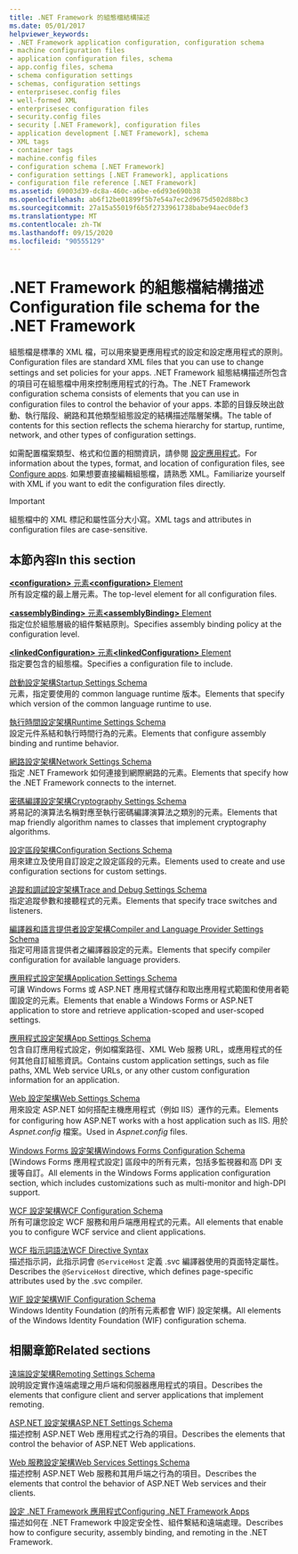```yaml
---
title: .NET Framework 的組態檔結構描述
ms.date: 05/01/2017
helpviewer_keywords:
- .NET Framework application configuration, configuration schema
- machine configuration files
- application configuration files, schema
- app.config files, schema
- schema configuration settings
- schemas, configuration settings
- enterprisesec.config files
- well-formed XML
- enterprisesec configuration files
- security.config files
- security [.NET Framework], configuration files
- application development [.NET Framework], schema
- XML tags
- container tags
- machine.config files
- configuration schema [.NET Framework]
- configuration settings [.NET Framework], applications
- configuration file reference [.NET Framework]
ms.assetid: 69003d39-dc8a-460c-a6be-e6d93e690b38
ms.openlocfilehash: ab6f12be01899f5b7e54a7ec2d9675d502d88bc3
ms.sourcegitcommit: 27a15a55019f6b5f2733961738babe94aec0def3
ms.translationtype: MT
ms.contentlocale: zh-TW
ms.lasthandoff: 09/15/2020
ms.locfileid: "90555129"
---
```

# <a name="configuration-file-schema-for-the-net-framework"></a><span data-ttu-id="274a4-102">.NET Framework 的組態檔結構描述</span><span class="sxs-lookup"><span data-stu-id="274a4-102">Configuration file schema for the .NET Framework</span></span>

<span data-ttu-id="274a4-103">組態檔是標準的 XML 檔，可以用來變更應用程式的設定和設定應用程式的原則。</span><span class="sxs-lookup"><span data-stu-id="274a4-103">Configuration files are standard XML files that you can use to change settings and set policies for your apps.</span></span> <span data-ttu-id="274a4-104">.NET Framework 組態結構描述所包含的項目可在組態檔中用來控制應用程式的行為。</span><span class="sxs-lookup"><span data-stu-id="274a4-104">The .NET Framework configuration schema consists of elements that you can use in configuration files to control the behavior of your apps.</span></span> <span data-ttu-id="274a4-105">本節的目錄反映出啟動、執行階段、網路和其他類型組態設定的結構描述階層架構。</span><span class="sxs-lookup"><span data-stu-id="274a4-105">The table of contents for this section reflects the schema hierarchy for startup, runtime, network, and other types of configuration settings.</span></span>

<span data-ttu-id="274a4-106">如需配置檔案類型、格式和位置的相關資訊，請參閱 [設定應用程式](../index.md)。</span><span class="sxs-lookup"><span data-stu-id="274a4-106">For information about the types, format, and location of configuration files, see [Configure apps](../index.md).</span></span> <span data-ttu-id="274a4-107">如果想要直接編輯組態檔，請熟悉 XML。</span><span class="sxs-lookup"><span data-stu-id="274a4-107">Familiarize yourself with XML if you want to edit the configuration files directly.</span></span>

> [!IMPORTANT]
> <span data-ttu-id="274a4-108">組態檔中的 XML 標記和屬性區分大小寫。</span><span class="sxs-lookup"><span data-stu-id="274a4-108">XML tags and attributes in configuration files are case-sensitive.</span></span>

## <a name="in-this-section"></a><span data-ttu-id="274a4-109">本節內容</span><span class="sxs-lookup"><span data-stu-id="274a4-109">In this section</span></span>

<span data-ttu-id="274a4-110">[**\<configuration>** 元素](configuration-element.md)</span><span class="sxs-lookup"><span data-stu-id="274a4-110">[**\<configuration>** Element](configuration-element.md)</span></span>\
<span data-ttu-id="274a4-111">所有設定檔的最上層元素。</span><span class="sxs-lookup"><span data-stu-id="274a4-111">The top-level element for all configuration files.</span></span>

<span data-ttu-id="274a4-112">[**\<assemblyBinding>** 元素](assemblybinding-element-for-configuration.md)</span><span class="sxs-lookup"><span data-stu-id="274a4-112">[**\<assemblyBinding>** Element](assemblybinding-element-for-configuration.md)</span></span>\
<span data-ttu-id="274a4-113">指定位於組態層級的組件繫結原則。</span><span class="sxs-lookup"><span data-stu-id="274a4-113">Specifies assembly binding policy at the configuration level.</span></span>

<span data-ttu-id="274a4-114">[**\<linkedConfiguration>** 元素](linkedconfiguration-element.md)</span><span class="sxs-lookup"><span data-stu-id="274a4-114">[**\<linkedConfiguration>** Element](linkedconfiguration-element.md)</span></span>\
<span data-ttu-id="274a4-115">指定要包含的組態檔。</span><span class="sxs-lookup"><span data-stu-id="274a4-115">Specifies a configuration file to include.</span></span>

<span data-ttu-id="274a4-116">[啟動設定架構](./startup/index.md)</span><span class="sxs-lookup"><span data-stu-id="274a4-116">[Startup Settings Schema](./startup/index.md)</span></span>\
<span data-ttu-id="274a4-117">元素，指定要使用的 common language runtime 版本。</span><span class="sxs-lookup"><span data-stu-id="274a4-117">Elements that specify which version of the common language runtime to use.</span></span>

<span data-ttu-id="274a4-118">[執行時間設定架構](./runtime/index.md)</span><span class="sxs-lookup"><span data-stu-id="274a4-118">[Runtime Settings Schema](./runtime/index.md)</span></span>\
<span data-ttu-id="274a4-119">設定元件系結和執行時間行為的元素。</span><span class="sxs-lookup"><span data-stu-id="274a4-119">Elements that configure assembly binding and runtime behavior.</span></span>

<span data-ttu-id="274a4-120">[網路設定架構](./network/index.md)</span><span class="sxs-lookup"><span data-stu-id="274a4-120">[Network Settings Schema](./network/index.md)</span></span>\
<span data-ttu-id="274a4-121">指定 .NET Framework 如何連接到網際網路的元素。</span><span class="sxs-lookup"><span data-stu-id="274a4-121">Elements that specify how the .NET Framework connects to the internet.</span></span>

<span data-ttu-id="274a4-122">[密碼編譯設定架構](./cryptography/index.md)</span><span class="sxs-lookup"><span data-stu-id="274a4-122">[Cryptography Settings Schema](./cryptography/index.md)</span></span>\
<span data-ttu-id="274a4-123">將易記的演算法名稱對應至執行密碼編譯演算法之類別的元素。</span><span class="sxs-lookup"><span data-stu-id="274a4-123">Elements that map friendly algorithm names to classes that implement cryptography algorithms.</span></span>

<span data-ttu-id="274a4-124">[設定區段架構](configuration-sections-schema.md)</span><span class="sxs-lookup"><span data-stu-id="274a4-124">[Configuration Sections Schema](configuration-sections-schema.md)</span></span>\
<span data-ttu-id="274a4-125">用來建立及使用自訂設定之設定區段的元素。</span><span class="sxs-lookup"><span data-stu-id="274a4-125">Elements used to create and use configuration sections for custom settings.</span></span>

<span data-ttu-id="274a4-126">[追蹤和調試設定架構](./trace-debug/index.md)</span><span class="sxs-lookup"><span data-stu-id="274a4-126">[Trace and Debug Settings Schema](./trace-debug/index.md)</span></span>\
<span data-ttu-id="274a4-127">指定追蹤參數和接聽程式的元素。</span><span class="sxs-lookup"><span data-stu-id="274a4-127">Elements that specify trace switches and listeners.</span></span>

<span data-ttu-id="274a4-128">[編譯器和語言提供者設定架構](./compiler/index.md)</span><span class="sxs-lookup"><span data-stu-id="274a4-128">[Compiler and Language Provider Settings Schema](./compiler/index.md)</span></span>\
<span data-ttu-id="274a4-129">指定可用語言提供者之編譯器設定的元素。</span><span class="sxs-lookup"><span data-stu-id="274a4-129">Elements that specify compiler configuration for available language providers.</span></span>

<span data-ttu-id="274a4-130">[應用程式設定架構](application-settings-schema.md)</span><span class="sxs-lookup"><span data-stu-id="274a4-130">[Application Settings Schema](application-settings-schema.md)</span></span>\
<span data-ttu-id="274a4-131">可讓 Windows Forms 或 ASP.NET 應用程式儲存和取出應用程式範圍和使用者範圍設定的元素。</span><span class="sxs-lookup"><span data-stu-id="274a4-131">Elements that enable a Windows Forms or ASP.NET application to store and retrieve application-scoped and user-scoped settings.</span></span>

<span data-ttu-id="274a4-132">[應用程式設定架構](./appsettings/index.md)</span><span class="sxs-lookup"><span data-stu-id="274a4-132">[App Settings Schema](./appsettings/index.md)</span></span>\
<span data-ttu-id="274a4-133">包含自訂應用程式設定，例如檔案路徑、XML Web 服務 URL，或應用程式的任何其他自訂組態資訊。</span><span class="sxs-lookup"><span data-stu-id="274a4-133">Contains custom application settings, such as file paths, XML Web service URLs, or any other custom configuration information for an application.</span></span>

<span data-ttu-id="274a4-134">[Web 設定架構](./web/index.md)</span><span class="sxs-lookup"><span data-stu-id="274a4-134">[Web Settings Schema](./web/index.md)</span></span>\
<span data-ttu-id="274a4-135">用來設定 ASP.NET 如何搭配主機應用程式（例如 IIS）運作的元素。</span><span class="sxs-lookup"><span data-stu-id="274a4-135">Elements for configuring how ASP.NET works with a host application such as IIS.</span></span> <span data-ttu-id="274a4-136">用於 *Aspnet.config* 檔案。</span><span class="sxs-lookup"><span data-stu-id="274a4-136">Used in *Aspnet.config* files.</span></span>

<span data-ttu-id="274a4-137">[Windows Forms 設定架構](winforms/index.md)</span><span class="sxs-lookup"><span data-stu-id="274a4-137">[Windows Forms Configuration Schema](winforms/index.md)</span></span>\
<span data-ttu-id="274a4-138">[Windows Forms 應用程式設定] 區段中的所有元素，包括多監視器和高 DPI 支援等自訂。</span><span class="sxs-lookup"><span data-stu-id="274a4-138">All elements in the Windows Forms application configuration section, which includes customizations such as multi-monitor and high-DPI support.</span></span>

<span data-ttu-id="274a4-139">[WCF 設定架構](./wcf/index.md)</span><span class="sxs-lookup"><span data-stu-id="274a4-139">[WCF Configuration Schema](./wcf/index.md)</span></span>\
<span data-ttu-id="274a4-140">所有可讓您設定 WCF 服務和用戶端應用程式的元素。</span><span class="sxs-lookup"><span data-stu-id="274a4-140">All elements that enable you to configure WCF service and client applications.</span></span>

<span data-ttu-id="274a4-141">[WCF 指示詞語法](./wcf-directive/index.md)</span><span class="sxs-lookup"><span data-stu-id="274a4-141">[WCF Directive Syntax](./wcf-directive/index.md)</span></span>\
<span data-ttu-id="274a4-142">描述指示詞，此指示詞會 `@ServiceHost` 定義 .svc 編譯器使用的頁面特定屬性。</span><span class="sxs-lookup"><span data-stu-id="274a4-142">Describes the `@ServiceHost` directive, which defines page-specific attributes used by the .svc compiler.</span></span>

<span data-ttu-id="274a4-143">[WIF 設定架構](windows-identity-foundation/index.md)</span><span class="sxs-lookup"><span data-stu-id="274a4-143">[WIF Configuration Schema](windows-identity-foundation/index.md)</span></span>\
<span data-ttu-id="274a4-144">Windows Identity Foundation (的所有元素都會 WIF) 設定架構。</span><span class="sxs-lookup"><span data-stu-id="274a4-144">All elements of the Windows Identity Foundation (WIF) configuration schema.</span></span>

## <a name="related-sections"></a><span data-ttu-id="274a4-145">相關章節</span><span class="sxs-lookup"><span data-stu-id="274a4-145">Related sections</span></span>

<span data-ttu-id="274a4-146">[遠端設定架構](/previous-versions/dotnet/netframework-4.0/z415cf9a(v=vs.100))</span><span class="sxs-lookup"><span data-stu-id="274a4-146">[Remoting Settings Schema](/previous-versions/dotnet/netframework-4.0/z415cf9a(v=vs.100))</span></span>\
<span data-ttu-id="274a4-147">說明設定實作遠端處理之用戶端和伺服器應用程式的項目。</span><span class="sxs-lookup"><span data-stu-id="274a4-147">Describes the elements that configure client and server applications that implement remoting.</span></span>

<span data-ttu-id="274a4-148">[ASP.NET 設定架構](/previous-versions/dotnet/netframework-4.0/b5ysx397(v=vs.100))</span><span class="sxs-lookup"><span data-stu-id="274a4-148">[ASP.NET Settings Schema](/previous-versions/dotnet/netframework-4.0/b5ysx397(v=vs.100))</span></span>\
<span data-ttu-id="274a4-149">描述控制 ASP.NET Web 應用程式之行為的項目。</span><span class="sxs-lookup"><span data-stu-id="274a4-149">Describes the elements that control the behavior of ASP.NET Web applications.</span></span>

<span data-ttu-id="274a4-150">[Web 服務設定架構](/previous-versions/dotnet/netframework-4.0/cctwteet(v=vs.100))</span><span class="sxs-lookup"><span data-stu-id="274a4-150">[Web Services Settings Schema](/previous-versions/dotnet/netframework-4.0/cctwteet(v=vs.100))</span></span>\
<span data-ttu-id="274a4-151">描述控制 ASP.NET Web 服務和其用戶端之行為的項目。</span><span class="sxs-lookup"><span data-stu-id="274a4-151">Describes the elements that control the behavior of ASP.NET Web services and their clients.</span></span>

<span data-ttu-id="274a4-152">[設定 .NET Framework 應用程式](/previous-versions/dotnet/netframework-4.0/kza1yk3a(v=vs.100))</span><span class="sxs-lookup"><span data-stu-id="274a4-152">[Configuring .NET Framework Apps](/previous-versions/dotnet/netframework-4.0/kza1yk3a(v=vs.100))</span></span>\
<span data-ttu-id="274a4-153">描述如何在 .NET Framework 中設定安全性、組件繫結和遠端處理。</span><span class="sxs-lookup"><span data-stu-id="274a4-153">Describes how to configure security, assembly binding, and remoting in the .NET Framework.</span></span>
